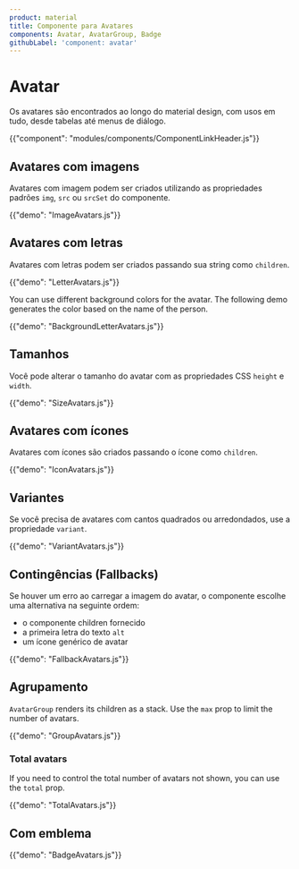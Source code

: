 ```yaml
---
product: material
title: Componente para Avatares
components: Avatar, AvatarGroup, Badge
githubLabel: 'component: avatar'
---
```


# Avatar

<p class="description">Os avatares são encontrados ao longo do material design, com usos em tudo, desde tabelas até menus de diálogo.</p>

{{"component": "modules/components/ComponentLinkHeader.js"}}

## Avatares com imagens

Avatares com imagem podem ser criados utilizando as propriedades padrões `img`, `src` ou `srcSet` do componente.

{{"demo": "ImageAvatars.js"}}

## Avatares com letras

Avatares com letras podem ser criados passando sua string como `children`.

{{"demo": "LetterAvatars.js"}}

You can use different background colors for the avatar. The following demo generates the color based on the name of the person.

{{"demo": "BackgroundLetterAvatars.js"}}

## Tamanhos

Você pode alterar o tamanho do avatar com as propriedades CSS `height` e `width`.

{{"demo": "SizeAvatars.js"}}

## Avatares com ícones

Avatares com ícones são criados passando o ícone como `children`.

{{"demo": "IconAvatars.js"}}

## Variantes

Se você precisa de avatares com cantos quadrados ou arredondados, use a propriedade `variant`.

{{"demo": "VariantAvatars.js"}}

## Contingências (Fallbacks)

Se houver um erro ao carregar a imagem do avatar, o componente escolhe uma alternativa na seguinte ordem:

- o componente children fornecido
- a primeira letra do texto `alt`
- um ícone genérico de avatar

{{"demo": "FallbackAvatars.js"}}

## Agrupamento

`AvatarGroup` renders its children as a stack. Use the `max` prop to limit the number of avatars.

{{"demo": "GroupAvatars.js"}}

### Total avatars

If you need to control the total number of avatars not shown, you can use the `total` prop.

{{"demo": "TotalAvatars.js"}}

## Com emblema

{{"demo": "BadgeAvatars.js"}}
